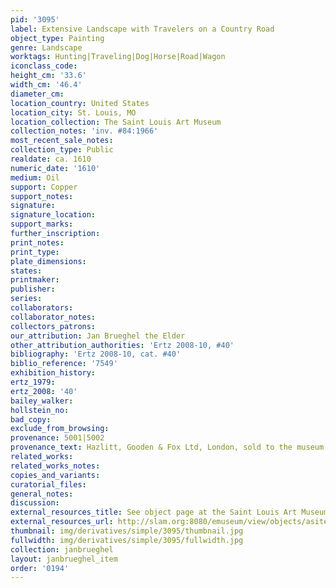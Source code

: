 ```yaml
---
pid: '3095'
label: Extensive Landscape with Travelers on a Country Road
object_type: Painting
genre: Landscape
worktags: Hunting|Traveling|Dog|Horse|Road|Wagon
iconclass_code:
height_cm: '33.6'
width_cm: '46.4'
diameter_cm:
location_country: United States
location_city: St. Louis, MO
location_collection: The Saint Louis Art Museum
collection_notes: 'inv. #84:1966'
most_recent_sale_notes:
collection_type: Public
realdate: ca. 1610
numeric_date: '1610'
medium: Oil
support: Copper
support_notes:
signature:
signature_location:
support_marks:
further_inscription:
print_notes:
print_type:
plate_dimensions:
states:
printmaker:
publisher:
series:
collaborators:
collaborator_notes:
collectors_patrons:
our_attribution: Jan Brueghel the Elder
other_attribution_authorities: 'Ertz 2008-10, #40'
bibliography: 'Ertz 2008-10, cat. #40'
biblio_reference: '7549'
exhibition_history:
ertz_1979:
ertz_2008: '40'
bailey_walker:
hollstein_no:
bad_copy:
exclude_from_browsing:
provenance: 5001|5002
provenance_text: Hazlitt, Gooden & Fox Ltd, London, sold to the museum, before 1996
related_works:
related_works_notes:
copies_and_variants:
curatorial_files:
general_notes:
discussion:
external_resources_title: See object page at the Saint Louis Art Museum website
external_resources_url: http://slam.org:8080/emuseum/view/objects/asitem/items$0040:29080
thumbnail: img/derivatives/simple/3095/thumbnail.jpg
fullwidth: img/derivatives/simple/3095/fullwidth.jpg
collection: janbrueghel
layout: janbrueghel_item
order: '0194'
---
```

